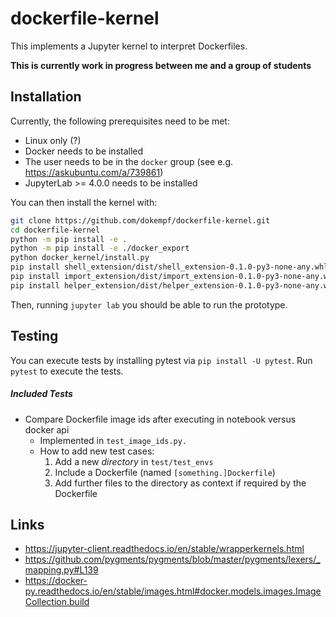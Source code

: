 # dockerfile-kernel

This implements a Jupyter kernel to interpret Dockerfiles.

**This is currently work in progress between me and a group of students**

## Installation

Currently, the following prerequisites need to be met:

* Linux only (?)
* Docker needs to be installed
* The user needs to be in the `docker` group (see e.g. https://askubuntu.com/a/739861)
* JupyterLab >= 4.0.0 needs to be installed

You can then install the kernel with:

```bash
git clone https://github.com/dokempf/dockerfile-kernel.git
cd dockerfile-kernel
python -m pip install -e .
python -m pip install -e ./docker_export
python docker_kernel/install.py
pip install shell_extension/dist/shell_extension-0.1.0-py3-none-any.whl
pip install import_extension/dist/import_extension-0.1.0-py3-none-any.whl
pip install helper_extension/dist/helper_extension-0.1.0-py3-none-any.whl
```

Then, running `jupyter lab` you should be able to run the prototype.

## Testing
You can execute tests by installing pytest via `pip install -U pytest`.
Run `pytest` to execute the tests.
##### Included Tests
- Compare Dockerfile image ids after executing in notebook versus docker api
  - Implemented in `test_image_ids.py.`
  - How to add new test cases:
    1. Add a new *directory* in `test/test_envs`
    2. Include a Dockerfile (named `[something.]Dockerfile`)
    3. Add further files to the directory as context if required by the Dockerfile

## Links

* https://jupyter-client.readthedocs.io/en/stable/wrapperkernels.html
* https://github.com/pygments/pygments/blob/master/pygments/lexers/_mapping.py#L139
* https://docker-py.readthedocs.io/en/stable/images.html#docker.models.images.ImageCollection.build

